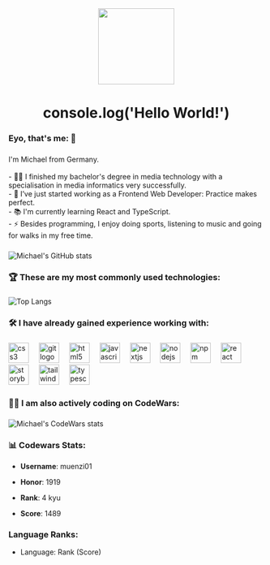 <div align="center">
  <img height="150" src="https://media.giphy.com/media/v1.Y2lkPTc5MGI3NjExNjM5aHBnencyZzQ3a3gxNXV5a2tyOTBlY3ozZHRucTZvM3A4ZjJpbyZlcD12MV9pbnRlcm5hbF9naWZfYnlfaWQmY3Q9cw/j1soPQE95y0eXhMwKT/giphy.gif"  />
</div>

###

<h1 align="center">console.log('Hello World!')</h1>

###

<h3 align="left"> Eyo, that's me:  👋</h3>

###

<p align="left">I'm Michael from Germany. <br><br>- 👩‍💻 I finished my bachelor's degree in media technology with a specialisation in media informatics very successfully. <br>- 🔭 I’ve just started working as a Frontend Web Developer: Practice makes perfect.<br>- 📚 I'm currently learning React and TypeScript.<br>- ⚡ Besides programming, I enjoy doing sports, listening to music and going for walks in my free time.</p>

###

![Michael's GitHub stats](https://github-readme-stats.vercel.app/api?username=StackOverflowIsBetterThanAnyAI&show=reviews&show_icons=true&include_all_commits=true)

###

<h3 align="left">🏆 These are my most commonly used technologies:</h3>

###

![Top Langs](https://github-readme-stats.vercel.app/api/top-langs/?username=StackOverflowIsBetterThanAnyAI&layout=compact)

###

<h3 align="left">🛠 I have already gained experience working with:</h3>

###

<div align="left">
  <img src="https://cdn.jsdelivr.net/gh/devicons/devicon/icons/css3/css3-original.svg" height="40" alt="css3 logo"  />
  <img width="12" />
  <img src="https://cdn.jsdelivr.net/gh/devicons/devicon/icons/git/git-original.svg" height="40" alt="git logo"  />
  <img width="12" />
  <img src="https://cdn.jsdelivr.net/gh/devicons/devicon/icons/html5/html5-original.svg" height="40" alt="html5 logo"  />
  <img width="12" />
  <img src="https://cdn.jsdelivr.net/gh/devicons/devicon/icons/javascript/javascript-original.svg" height="40" alt="javascript logo"  />
  <img width="12" />
  <img src="https://cdn.jsdelivr.net/gh/devicons/devicon/icons/nextjs/nextjs-original.svg" height="40" alt="nextjs logo"  />
  <img width="12" />
  <img src="https://cdn.jsdelivr.net/gh/devicons/devicon/icons/nodejs/nodejs-original.svg" height="40" alt="nodejs logo"  />
  <img width="12" />
  <img src="https://cdn.jsdelivr.net/gh/devicons/devicon/icons/npm/npm-original-wordmark.svg" height="40" alt="npm logo"  />
  <img width="12" />
  <img src="https://cdn.jsdelivr.net/gh/devicons/devicon/icons/react/react-original.svg" height="40" alt="react logo"  />
  <img width="12" />
  <img src="https://cdn.jsdelivr.net/gh/devicons/devicon/icons/storybook/storybook-original.svg" height="40" alt="storybook logo"  />
  <img width="12" />
  <img src="https://cdn.jsdelivr.net/gh/devicons/devicon/icons/tailwindcss/tailwindcss-original.svg" height="40" alt="tailwindcss logo"  />
  <img width="12" />
  <img src="https://cdn.jsdelivr.net/gh/devicons/devicon/icons/typescript/typescript-original.svg" height="40" alt="typescript logo"  />
</div>

###

<h3 align="left">👨‍💻 I am also actively coding on CodeWars:</h3>

###

![Michael's CodeWars stats](https://www.codewars.com/users/muenzi01/badges/large)

<h3 align="left">📊 Codewars Stats:</h3>

-   **Username**: muenzi01 <!-- CODEWARS_USERNAME -->

-   **Honor**: 1919 <!-- CODEWARS_HONOR -->

-   **Rank**: 4 kyu <!-- CODEWARS_OVERALL_RANK -->

-   **Score**: 1489 <!-- CODEWARS_OVERALL_SCORE -->

<h3 align="left">Language Ranks:</h3>

-   Language: Rank (Score) <!-- CODEWARS_LANGUAGE_RANKS -->
